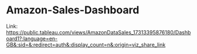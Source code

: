 # Amazon-Sales-Dashboard
Link: https://public.tableau.com/views/AmazonDataSales_17313395876180/Dashboard1?:language=en-GB&:sid=&:redirect=auth&:display_count=n&:origin=viz_share_link
